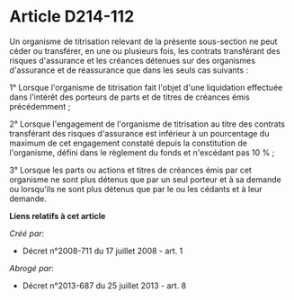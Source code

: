 # Article D214-112

Un organisme de titrisation relevant de la présente sous-section ne peut céder ou transférer, en une ou plusieurs fois, les
contrats transférant des risques d'assurance et les créances détenues sur des organismes d'assurance et de réassurance que
dans les seuls cas suivants : 

1° Lorsque l'organisme de titrisation fait l'objet d'une liquidation effectuée dans l'intérêt des porteurs de parts et de
titres de créances émis précédemment ; 

2° Lorsque l'engagement de l'organisme de titrisation au titre des contrats transférant des risques d'assurance est inférieur
à un pourcentage du maximum de cet engagement constaté depuis la constitution de l'organisme, défini dans le règlement du
fonds et n'excédant pas 10 % ; 

3° Lorsque les parts ou actions et titres de créances émis par cet organisme ne sont plus détenus que par un seul porteur et
à sa demande ou lorsqu'ils ne sont plus détenus que par le ou les cédants et à leur demande.

**Liens relatifs à cet article**

_Créé par_:

  - Décret n°2008-711 du 17 juillet 2008 - art. 1

_Abrogé par_:

  - Décret n°2013-687 du 25 juillet 2013 - art. 8
